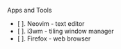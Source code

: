 Apps and Tools

- [ ]. Neovim - text editor
- [ ]. i3wm - tiling window manager
- [ ]. Firefox - web browser

